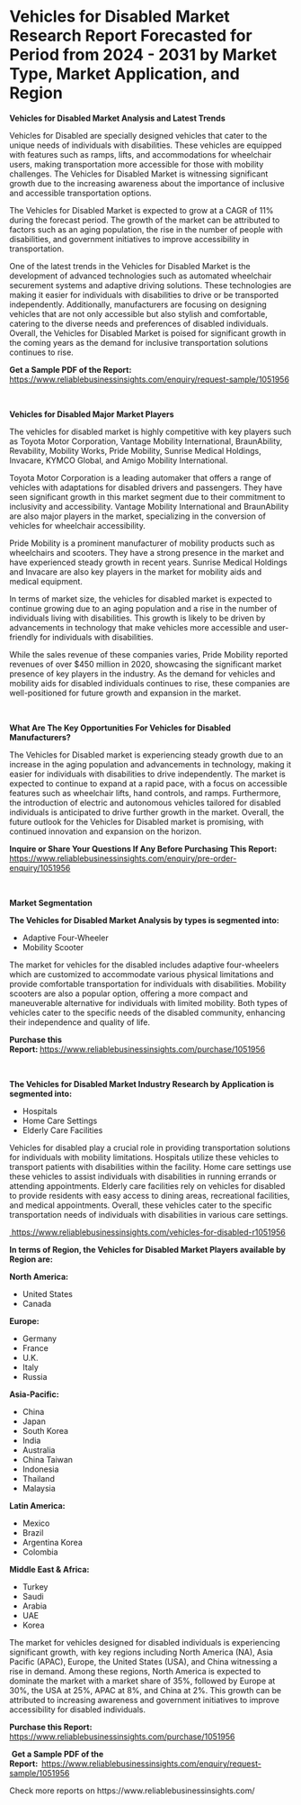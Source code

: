 <p><h1>Vehicles for Disabled Market Research Report Forecasted for Period from 2024 -  2031 by Market Type, Market Application, and Region</h1></p><p><strong>Vehicles for Disabled Market Analysis and Latest Trends</strong></p>
<p><p>Vehicles for Disabled are specially designed vehicles that cater to the unique needs of individuals with disabilities. These vehicles are equipped with features such as ramps, lifts, and accommodations for wheelchair users, making transportation more accessible for those with mobility challenges. The Vehicles for Disabled Market is witnessing significant growth due to the increasing awareness about the importance of inclusive and accessible transportation options.</p><p>The Vehicles for Disabled Market is expected to grow at a CAGR of 11% during the forecast period. The growth of the market can be attributed to factors such as an aging population, the rise in the number of people with disabilities, and government initiatives to improve accessibility in transportation.</p><p>One of the latest trends in the Vehicles for Disabled Market is the development of advanced technologies such as automated wheelchair securement systems and adaptive driving solutions. These technologies are making it easier for individuals with disabilities to drive or be transported independently. Additionally, manufacturers are focusing on designing vehicles that are not only accessible but also stylish and comfortable, catering to the diverse needs and preferences of disabled individuals. Overall, the Vehicles for Disabled Market is poised for significant growth in the coming years as the demand for inclusive transportation solutions continues to rise.</p></p>
<p><strong>Get a Sample PDF of the Report:&nbsp;</strong> <a href="https://www.reliablebusinessinsights.com/enquiry/request-sample/1051956">https://www.reliablebusinessinsights.com/enquiry/request-sample/1051956</a></p>
<p>&nbsp;</p>
<p><strong>Vehicles for Disabled Major Market Players</strong></p>
<p><p>The vehicles for disabled market is highly competitive with key players such as Toyota Motor Corporation, Vantage Mobility International, BraunAbility, Revability, Mobility Works, Pride Mobility, Sunrise Medical Holdings, Invacare, KYMCO Global, and Amigo Mobility International.</p><p>Toyota Motor Corporation is a leading automaker that offers a range of vehicles with adaptations for disabled drivers and passengers. They have seen significant growth in this market segment due to their commitment to inclusivity and accessibility. Vantage Mobility International and BraunAbility are also major players in the market, specializing in the conversion of vehicles for wheelchair accessibility.</p><p>Pride Mobility is a prominent manufacturer of mobility products such as wheelchairs and scooters. They have a strong presence in the market and have experienced steady growth in recent years. Sunrise Medical Holdings and Invacare are also key players in the market for mobility aids and medical equipment.</p><p>In terms of market size, the vehicles for disabled market is expected to continue growing due to an aging population and a rise in the number of individuals living with disabilities. This growth is likely to be driven by advancements in technology that make vehicles more accessible and user-friendly for individuals with disabilities.</p><p>While the sales revenue of these companies varies, Pride Mobility reported revenues of over $450 million in 2020, showcasing the significant market presence of key players in the industry. As the demand for vehicles and mobility aids for disabled individuals continues to rise, these companies are well-positioned for future growth and expansion in the market.</p></p>
<p>&nbsp;</p>
<p><strong>What Are The Key Opportunities For Vehicles for Disabled Manufacturers?</strong></p>
<p><p>The Vehicles for Disabled market is experiencing steady growth due to an increase in the aging population and advancements in technology, making it easier for individuals with disabilities to drive independently. The market is expected to continue to expand at a rapid pace, with a focus on accessible features such as wheelchair lifts, hand controls, and ramps. Furthermore, the introduction of electric and autonomous vehicles tailored for disabled individuals is anticipated to drive further growth in the market. Overall, the future outlook for the Vehicles for Disabled market is promising, with continued innovation and expansion on the horizon.</p></p>
<p><strong>Inquire or Share Your Questions If Any Before Purchasing This Report:</strong> <a href="https://www.reliablebusinessinsights.com/enquiry/pre-order-enquiry/1051956">https://www.reliablebusinessinsights.com/enquiry/pre-order-enquiry/1051956</a></p>
<p>&nbsp;</p>
<p><strong>Market Segmentation</strong></p>
<p><strong>The Vehicles for Disabled Market Analysis by types is segmented into:</strong></p>
<p><ul><li>Adaptive Four-Wheeler</li><li>Mobility Scooter</li></ul></p>
<p><p>The market for vehicles for the disabled includes adaptive four-wheelers which are customized to accommodate various physical limitations and provide comfortable transportation for individuals with disabilities. Mobility scooters are also a popular option, offering a more compact and maneuverable alternative for individuals with limited mobility. Both types of vehicles cater to the specific needs of the disabled community, enhancing their independence and quality of life.</p></p>
<p><strong>Purchase this Report:&nbsp;</strong><a href="https://www.reliablebusinessinsights.com/purchase/1051956">https://www.reliablebusinessinsights.com/purchase/1051956</a></p>
<p>&nbsp;</p>
<p><strong>The Vehicles for Disabled Market Industry Research by Application is segmented into:</strong></p>
<p><ul><li>Hospitals</li><li>Home Care Settings</li><li>Elderly Care Facilities</li></ul></p>
<p><p>Vehicles for disabled play a crucial role in providing transportation solutions for individuals with mobility limitations. Hospitals utilize these vehicles to transport patients with disabilities within the facility. Home care settings use these vehicles to assist individuals with disabilities in running errands or attending appointments. Elderly care facilities rely on vehicles for disabled to provide residents with easy access to dining areas, recreational facilities, and medical appointments. Overall, these vehicles cater to the specific transportation needs of individuals with disabilities in various care settings.</p></p>
<p><a href="https://www.reliablebusinessinsights.com/vehicles-for-disabled-r1051956">&nbsp;https://www.reliablebusinessinsights.com/vehicles-for-disabled-r1051956</a></p>
<p><strong>In terms of Region, the Vehicles for Disabled Market Players available by Region are:</strong></p>
<p>
    <p> <strong> North America: </strong>
        <ul>
            <li>United States</li>
            <li>Canada</li>
        </ul>
        </p> 
    <p> <strong> Europe: </strong>
        <ul>
            <li>Germany</li>
            <li>France</li>
            <li>U.K.</li>
            <li>Italy</li>
            <li>Russia</li>
        </ul>
        </p> 
    <p> <strong> Asia-Pacific: </strong>
        <ul>
            <li>China</li>
            <li>Japan</li>
            <li>South Korea</li>
            <li>India</li>
            <li>Australia</li>
            <li>China Taiwan</li>
            <li>Indonesia</li>
            <li>Thailand</li>
            <li>Malaysia</li>
        </ul>
        </p> 
    <p> <strong> Latin America: </strong>
        <ul>
            <li>Mexico</li>
            <li>Brazil</li>
            <li>Argentina Korea</li>
            <li>Colombia</li>
        </ul>
        </p> 
    <p> <strong> Middle East & Africa: </strong>
        <ul>
            <li>Turkey</li>
            <li>Saudi</li>
            <li>Arabia</li>
            <li>UAE</li>
            <li>Korea</li>
        </ul>
    </p>
    </p>
<p><p>The market for vehicles designed for disabled individuals is experiencing significant growth, with key regions including North America (NA), Asia Pacific (APAC), Europe, the United States (USA), and China witnessing a rise in demand. Among these regions, North America is expected to dominate the market with a market share of 35%, followed by Europe at 30%, the USA at 25%, APAC at 8%, and China at 2%. This growth can be attributed to increasing awareness and government initiatives to improve accessibility for disabled individuals.</p></p>
<p><strong>Purchase this Report: </strong><a href="https://www.reliablebusinessinsights.com/purchase/1051956">https://www.reliablebusinessinsights.com/purchase/1051956</a></p>
<p>&nbsp;<strong>Get a Sample PDF of the Report:&nbsp;&nbsp;</strong><a href="https://www.reliablebusinessinsights.com/enquiry/request-sample/1051956">https://www.reliablebusinessinsights.com/enquiry/request-sample/1051956</a></p>
<p><strong></strong></p>
<p>Check more reports on https://www.reliablebusinessinsights.com/</p>